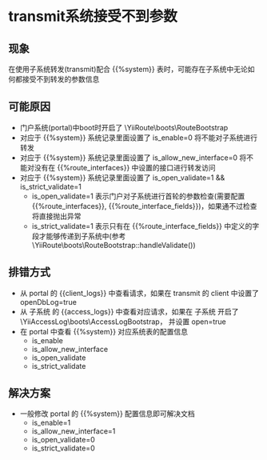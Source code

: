 # transmit系统接受不到参数

## 现象
在使用子系统转发(transmit)配合 {{%system}} 表时，可能存在子系统中无论如何都接受不到转发的参数信息

## 可能原因
- 门户系统(portal)中boot时开启了 \YiiRoute\boots\RouteBootstrap
- 对应于 {{%system}} 系统记录里面设置了 is_enable=0 将不能对子系统进行转发
- 对应于 {{%system}} 系统记录里面设置了 is_allow_new_interface=0 将不能对没有在 {{%route_interfaces}} 中设置的接口进行转发访问
- 对应于 {{%system}} 系统记录里面设置了 is_open_validate=1 && is_strict_validate=1
    - is_open_validate=1 表示门户对子系统进行首轮的参数检查(需要配置 {{%route_interfaces}}, {{%route_interface_fields}})，如果通不过检查将直接抛出异常
    - is_strict_validate=1 表示只有在 {{%route_interface_fields}} 中定义的字段才能够传递到子系统中(参考 \YiiRoute\boots\RouteBootstrap::handleValidate())


## 排错方式
- 从 portal 的 {{client_logs}} 中查看请求，如果在 transmit 的 client 中设置了 openDbLog=true
- 从 子系统 的 {{access_logs}} 中查看对应请求，如果在 子系统 开启了 \YiiAccessLog\boots\AccessLogBootstrap， 并设置 open=true
- 在 portal 中查看 {{%system}} 对应系统表的配置信息
    - is_enable
    - is_allow_new_interface
    - is_open_validate
    - is_strict_validate

## 解决方案
- 一般修改 portal 的 {{%system}} 配置信息即可解决文档
    - is_enable=1
    - is_allow_new_interface=1
    - is_open_validate=0
    - is_strict_validate=0
